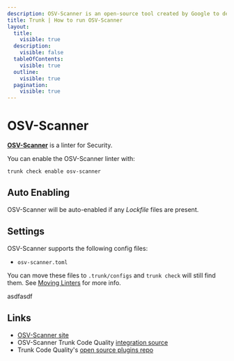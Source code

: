 ```yaml
---
description: OSV-Scanner is an open-source tool created by Google to detect vulnerabilities in projects by scanning dependencies against the OSV database.
title: Trunk | How to run OSV-Scanner
layout:
  title:
    visible: true
  description:
    visible: false
  tableOfContents:
    visible: true
  outline:
    visible: true
  pagination:
    visible: true
---
```


# OSV-Scanner

[**OSV-Scanner**](https://github.com/google/osv-scanner) is a linter for Security.

You can enable the OSV-Scanner linter with:

```shell
trunk check enable osv-scanner
```

## Auto Enabling

OSV-Scanner will be auto-enabled if any *Lockfile* files are present.

## Settings

OSV-Scanner supports the following config files:
* `osv-scanner.toml`

You can move these files to `.trunk/configs` and `trunk check` will still find them. See [Moving Linters](../configure-linters.md#moving-linters) for more info.





asdfasdf



## Links

- [OSV-Scanner site](https://github.com/google/osv-scanner)
- OSV-Scanner Trunk Code Quality [integration source](https://github.com/trunk-io/plugins/tree/main/linters/osv-scanner)
- Trunk Code Quality's [open source plugins repo](https://github.com/trunk-io/plugins/tree/main)
